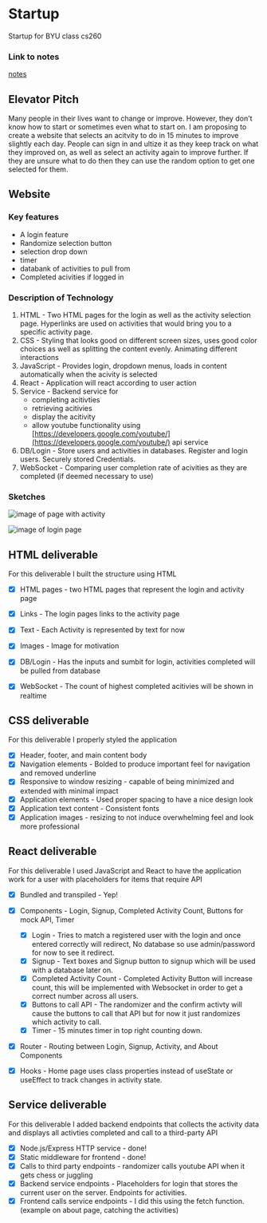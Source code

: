 # Startup
Startup for BYU class cs260

### Link to notes
[notes](notes.md)

## Elevator Pitch
Many people in their lives want to change or improve. However, they don't know how to start or sometimes even what to start on. I am proposing to create a website that selects an acitvity to do in 15 minutes to improve slightly each day. People can sign in and ultize it as they keep track on what they improved on, as well as select an activity again to improve further. If they are unsure what to do then they can use the random option to get one selected for them.

## Website

### Key features
* A login feature
* Randomize selection button
* selection drop down
* timer
* databank of activities to pull from
* Completed acivities if logged in
  

### Description of Technology
1. HTML - Two HTML pages for the login as well as the activity selection page. Hyperlinks are used on activities that would bring you to a specific activity page.
2. CSS - Styling that looks good on different screen sizes, uses good color choices as well as splitting the content evenly. Animating different interactions
3. JavaScript - Provides login, dropdown menus, loads in content automatically when the acivity is selected
4. React - Application will react according to user action
5. Service - Backend service for
     * completing acitivties
     * retrieving acitivies
     * display the acitivity
     * allow youtube functionality using [https://developers.google.com/youtube/](https://developers.google.com/youtube/) api service
7. DB/Login - Store users and activities in databases. Register and login users. Securely stored Credentials.
8. WebSocket - Comparing user completion rate of acivities as they are completed (if deemed necessary to use) 

### Sketches
![image of page with activity](https://github.com/user-attachments/assets/73e6d999-6ead-4107-8e09-ae061d134bd5)

![image of login page](https://github.com/user-attachments/assets/8d372585-497b-4fdb-abb4-83c4733df61c)


## HTML deliverable
For this deliverable I built the structure using HTML
 - [x] HTML pages - two HTML pages that represent the login and activity page
 - [x] Links - The login pages links to the activity page
 - [x] Text - Each Activity is represented by text for now
 - [x] Images - Image for motivation
 - [x] DB/Login - Has the inputs and sumbit for login, activities completed will be pulled from database
 - [x] WebSocket - The count of highest completed acitivies will be shown in realtime
  

## CSS deliverable
For this deliverable I properly styled the application
 - [x]  Header, footer, and main content body
 - [x]  Navigation elements - Bolded to produce important feel for navigation and removed underline
 - [x] Responsive to window resizing - capable of being minimized and extended with minimal impact
 - [x] Application elements - Used proper spacing to have a nice design look
 - [x] Application text content - Consistent fonts
 - [x] Application images - resizing to not induce overwhelming feel and look more professional

## React deliverable
For this deliverable I used JavaScript and React to have the application work for a user with placeholders for items that require API
 - [x]  Bundled and transpiled - Yep!
 - [x]  Components - Login, Signup, Completed Activity Count, Buttons for mock API, Timer
     - [x] Login - Tries to match a registered user with the login and once entered correctly will redirect, No database so use admin/password for now to see it redirect.
     - [x] Signup - Text boxes and Signup button to signup which will be used with a database later on.
     - [x] Completed Activity Count - Completed Activity Button will increase count, this will be implemented with Websocket in order to get a correct number across all users.
     - [x] Buttons to call API - The randomizer and the confirm activty will cause the buttons to call that API but for now it just randomizes which activity to call.
     - [x] Timer - 15 minutes timer in top right counting down.
 - [x] Router - Routing between Login, Signup, Activity, and About Components
 - [x] Hooks - Home page uses class properties instead of useState or useEffect to track changes in activity state.


## Service deliverable
For this deliverable I added backend endpoints that collects the activity data and displays all activties completed and call to a third-party API
 - [x]  Node.js/Express HTTP service - done!
 - [x]  Static middleware for frontend - done!
 - [x] Calls to third party endpoints - randomizer calls youtube API when it gets chess or juggling
 - [x] Backend service endpoints - Placeholders for login that stores the current user on the server. Endpoints for activities.
 - [x]  Frontend calls service endpoints - I did this using the fetch function. (example on about page, catching the activities)
